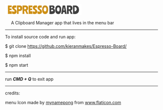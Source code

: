  <img src="https://github.com/kieranmakes/Espresso-Board/blob/master/icon/wordLogo.PNG" width='50%' >

&nbsp;&nbsp;&nbsp;&nbsp; A Clipboard Manager app that lives in the menu bar

<hr>

To install source code and run app:

$ git clone https://github.com/kieranmakes/Espresso-Board/

$ npm install

$ npm start

<hr>

run ***CMD + Q*** to exit app


<hr>

credits: 

<div>menu Icon made by <a href="https://www.flaticon.com/authors/mynamepong" title="mynamepong">mynamepong</a> from <a href="https://www.flaticon.com/" title="Flaticon">www.flaticon.com</a></div>


